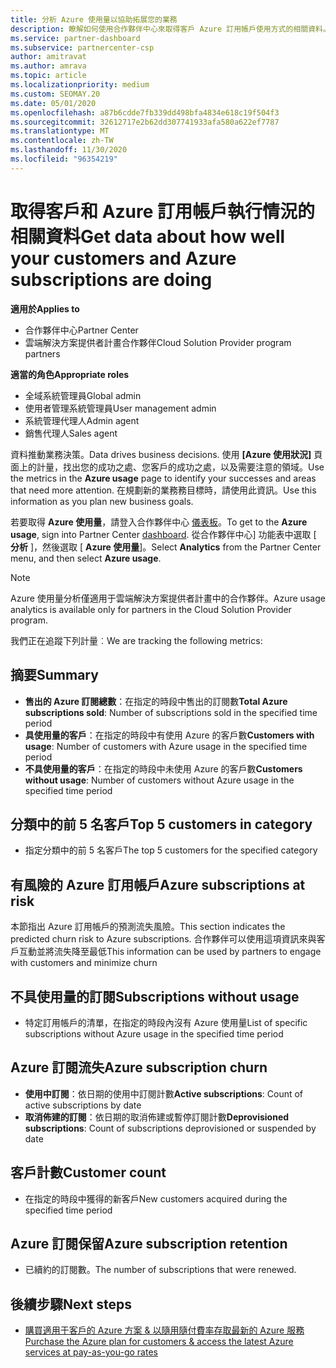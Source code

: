 ```yaml
---
title: 分析 Azure 使用量以協助拓展您的業務
description: 瞭解如何使用合作夥伴中心來取得客戶 Azure 訂用帳戶使用方式的相關資料。 資料包含銷售、有風險且正在使用中的訂閱。
ms.service: partner-dashboard
ms.subservice: partnercenter-csp
author: amitravat
ms.author: amrava
ms.topic: article
ms.localizationpriority: medium
ms.custom: SEOMAY.20
ms.date: 05/01/2020
ms.openlocfilehash: a87b6cdde7fb339dd498bfa4834e618c19f504f3
ms.sourcegitcommit: 32612717e2b62dd307741933afa580a622ef7787
ms.translationtype: MT
ms.contentlocale: zh-TW
ms.lasthandoff: 11/30/2020
ms.locfileid: "96354219"
---
```

# <a name="get-data-about-how-well-your-customers-and-azure-subscriptions-are-doing"></a><span data-ttu-id="de08f-104">取得客戶和 Azure 訂用帳戶執行情況的相關資料</span><span class="sxs-lookup"><span data-stu-id="de08f-104">Get data about how well your customers and Azure subscriptions are doing</span></span>

<span data-ttu-id="de08f-105">**適用於**</span><span class="sxs-lookup"><span data-stu-id="de08f-105">**Applies to**</span></span>

- <span data-ttu-id="de08f-106">合作夥伴中心</span><span class="sxs-lookup"><span data-stu-id="de08f-106">Partner Center</span></span>
- <span data-ttu-id="de08f-107">雲端解決方案提供者計畫合作夥伴</span><span class="sxs-lookup"><span data-stu-id="de08f-107">Cloud Solution Provider program partners</span></span>

<span data-ttu-id="de08f-108">**適當的角色**</span><span class="sxs-lookup"><span data-stu-id="de08f-108">**Appropriate roles**</span></span>

- <span data-ttu-id="de08f-109">全域系統管理員</span><span class="sxs-lookup"><span data-stu-id="de08f-109">Global admin</span></span>
- <span data-ttu-id="de08f-110">使用者管理系統管理員</span><span class="sxs-lookup"><span data-stu-id="de08f-110">User management admin</span></span>
- <span data-ttu-id="de08f-111">系統管理代理人</span><span class="sxs-lookup"><span data-stu-id="de08f-111">Admin agent</span></span>
- <span data-ttu-id="de08f-112">銷售代理人</span><span class="sxs-lookup"><span data-stu-id="de08f-112">Sales agent</span></span>

<span data-ttu-id="de08f-113">資料推動業務決策。</span><span class="sxs-lookup"><span data-stu-id="de08f-113">Data drives business decisions.</span></span> <span data-ttu-id="de08f-114">使用 **\[Azure 使用狀況\]** 頁面上的計量，找出您的成功之處、您客戶的成功之處，以及需要注意的領域。</span><span class="sxs-lookup"><span data-stu-id="de08f-114">Use the metrics in the **Azure usage** page to identify your successes and areas that need more attention.</span></span> <span data-ttu-id="de08f-115">在規劃新的業務務目標時，請使用此資訊。</span><span class="sxs-lookup"><span data-stu-id="de08f-115">Use this information as you plan new business goals.</span></span>

<span data-ttu-id="de08f-116">若要取得 **Azure 使用量**，請登入合作夥伴中心 [儀表板](https://partner.microsoft.com/dashboard)。</span><span class="sxs-lookup"><span data-stu-id="de08f-116">To get to the **Azure usage**, sign into Partner Center [dashboard](https://partner.microsoft.com/dashboard).</span></span> <span data-ttu-id="de08f-117">從合作夥伴中心] 功能表中選取 [ **分析** ]，然後選取 [ **Azure 使用量**]。</span><span class="sxs-lookup"><span data-stu-id="de08f-117">Select **Analytics** from the Partner Center menu, and then select **Azure usage**.</span></span>

> [!NOTE]
> <span data-ttu-id="de08f-118">Azure 使用量分析僅適用于雲端解決方案提供者計畫中的合作夥伴。</span><span class="sxs-lookup"><span data-stu-id="de08f-118">Azure usage analytics is available only for partners in the Cloud Solution Provider program.</span></span>

<span data-ttu-id="de08f-119">我們正在追蹤下列計量︰</span><span class="sxs-lookup"><span data-stu-id="de08f-119">We are tracking the following metrics:</span></span>

## <a name="summary"></a><span data-ttu-id="de08f-120">摘要</span><span class="sxs-lookup"><span data-stu-id="de08f-120">Summary</span></span>

- <span data-ttu-id="de08f-121">**售出的 Azure 訂閱總數**：在指定的時段中售出的訂閱數</span><span class="sxs-lookup"><span data-stu-id="de08f-121">**Total Azure subscriptions sold**: Number of subscriptions sold in the specified time period</span></span>  
- <span data-ttu-id="de08f-122">**具使用量的客戶**：在指定的時段中有使用 Azure 的客戶數</span><span class="sxs-lookup"><span data-stu-id="de08f-122">**Customers with usage**: Number of customers with Azure usage in the specified time period</span></span>  
- <span data-ttu-id="de08f-123">**不具使用量的客戶**：在指定的時段中未使用 Azure 的客戶數</span><span class="sxs-lookup"><span data-stu-id="de08f-123">**Customers without usage**: Number of customers without Azure usage in the specified time period</span></span>  

## <a name="top-5-customers-in-category"></a><span data-ttu-id="de08f-124">分類中的前 5 名客戶</span><span class="sxs-lookup"><span data-stu-id="de08f-124">Top 5 customers in category</span></span>

- <span data-ttu-id="de08f-125">指定分類中的前 5 名客戶</span><span class="sxs-lookup"><span data-stu-id="de08f-125">The top 5 customers for the specified category</span></span>  

## <a name="azure-subscriptions-at-risk"></a><span data-ttu-id="de08f-126">有風險的 Azure 訂用帳戶</span><span class="sxs-lookup"><span data-stu-id="de08f-126">Azure subscriptions at risk</span></span>

<span data-ttu-id="de08f-127">本節指出 Azure 訂用帳戶的預測流失風險。</span><span class="sxs-lookup"><span data-stu-id="de08f-127">This section indicates the predicted churn risk to Azure subscriptions.</span></span> <span data-ttu-id="de08f-128">合作夥伴可以使用這項資訊來與客戶互動並將流失降至最低</span><span class="sxs-lookup"><span data-stu-id="de08f-128">This information can be used by partners to engage with customers and minimize churn</span></span>

## <a name="subscriptions-without-usage"></a><span data-ttu-id="de08f-129">不具使用量的訂閱</span><span class="sxs-lookup"><span data-stu-id="de08f-129">Subscriptions without usage</span></span>

- <span data-ttu-id="de08f-130">特定訂用帳戶的清單，在指定的時段內沒有 Azure 使用量</span><span class="sxs-lookup"><span data-stu-id="de08f-130">List of specific subscriptions without Azure usage in the specified time period</span></span>  

## <a name="azure-subscription-churn"></a><span data-ttu-id="de08f-131">Azure 訂閱流失</span><span class="sxs-lookup"><span data-stu-id="de08f-131">Azure subscription churn</span></span>

- <span data-ttu-id="de08f-132">**使用中訂閱**：依日期的使用中訂閱計數</span><span class="sxs-lookup"><span data-stu-id="de08f-132">**Active subscriptions**: Count of active subscriptions by date</span></span>  
- <span data-ttu-id="de08f-133">**取消佈建的訂閱**：依日期的取消佈建或暫停訂閱計數</span><span class="sxs-lookup"><span data-stu-id="de08f-133">**Deprovisioned subscriptions**: Count of subscriptions deprovisioned or suspended by date</span></span>  

## <a name="customer-count"></a><span data-ttu-id="de08f-134">客戶計數</span><span class="sxs-lookup"><span data-stu-id="de08f-134">Customer count</span></span>

- <span data-ttu-id="de08f-135">在指定的時段中獲得的新客戶</span><span class="sxs-lookup"><span data-stu-id="de08f-135">New customers acquired during the specified time period</span></span>  

## <a name="azure-subscription-retention"></a><span data-ttu-id="de08f-136">Azure 訂閱保留</span><span class="sxs-lookup"><span data-stu-id="de08f-136">Azure subscription retention</span></span>

- <span data-ttu-id="de08f-137">已續約的訂閱數。</span><span class="sxs-lookup"><span data-stu-id="de08f-137">The number of subscriptions that were renewed.</span></span>

 ## <a name="next-steps"></a><span data-ttu-id="de08f-138">後續步驟</span><span class="sxs-lookup"><span data-stu-id="de08f-138">Next steps</span></span>

- [<span data-ttu-id="de08f-139">購買適用于客戶的 Azure 方案 & 以隨用隨付費率存取最新的 Azure 服務</span><span class="sxs-lookup"><span data-stu-id="de08f-139">Purchase the Azure plan for customers & access the latest Azure services at pay-as-you-go rates</span></span>](purchase-azure-plan.md)
